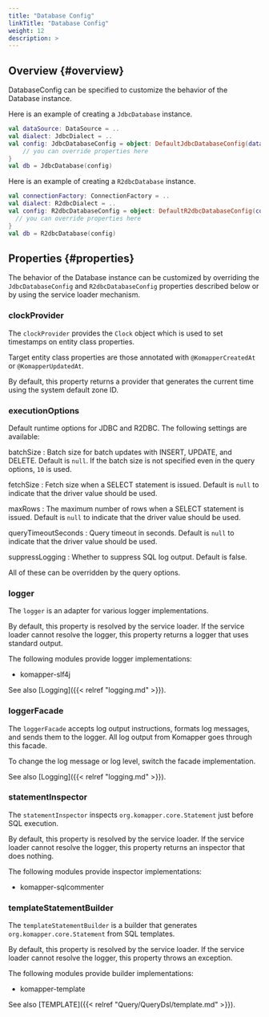 ```yaml
---
title: "Database Config"
linkTitle: "Database Config"
weight: 12
description: >
---
```


## Overview {#overview}

DatabaseConfig can be specified to customize the behavior of the Database instance.

Here is an example of creating a `JdbcDatabase` instance.

```kotlin
val dataSource: DataSource = ..
val dialect: JdbcDialect = ..
val config: JdbcDatabaseConfig = object: DefaultJdbcDatabaseConfig(dataSource, dialect) {
    // you can override properties here
}
val db = JdbcDatabase(config)
```

Here is an example of creating a `R2dbcDatabase` instance.

```kotlin
val connectionFactory: ConnectionFactory = ..
val dialect: R2dbcDialect = ..
val config: R2dbcDatabaseConfig = object: DefaultR2dbcDatabaseConfig(connectionFactory, dialect) {
  // you can override properties here
}
val db = R2dbcDatabase(config)
```

## Properties {#properties}

The behavior of the Database instance can be customized by overriding
the `JdbcDatabaseConfig` and `R2dbcDatabaseConfig` properties described below
or by using the service loader mechanism.

### clockProvider

The `clockProvider` provides the `Clock` object which is used to set timestamps on entity class properties.

Target entity class properties are those annotated with `@KomapperCreatedAt` or `@KomapperUpdatedAt`.

By default, this property returns a provider that generates the current time using the system default zone ID.

### executionOptions

Default runtime options for JDBC and R2DBC.
The following settings are available:

batchSize
: Batch size for batch updates with INSERT, UPDATE, and DELETE.
Default is `null`.
If the batch size is not specified even in the query options, `10` is used.

fetchSize
: Fetch size when a SELECT statement is issued.
Default is `null` to indicate that the driver value should be used.

maxRows
: The maximum number of rows when a SELECT statement is issued.
Default is `null` to indicate that the driver value should be used.

queryTimeoutSeconds
: Query timeout in seconds. 
Default is `null` to indicate that the driver value should be used.

suppressLogging
: Whether to suppress SQL log output.
Default is false.

All of these can be overridden by the query options.

### logger

The `logger` is an adapter for various logger implementations. 

By default, this property is resolved by the service loader.
If the service loader cannot resolve the logger, this property returns a logger that uses standard output.

The following modules provide logger implementations:

- komapper-slf4j

See also [Logging]({{< relref "logging.md" >}}).

### loggerFacade

The `loggerFacade` accepts log output instructions, formats log messages, and sends them to the logger.
All log output from Komapper goes through this facade.

To change the log message or log level, switch the facade implementation.

See also [Logging]({{< relref "logging.md" >}}).

### statementInspector

The `statementInspector` inspects `org.komapper.core.Statement` just before SQL execution.

By default, this property is resolved by the service loader.
If the service loader cannot resolve the logger, this property returns an inspector that does nothing.

The following modules provide inspector implementations:

- komapper-sqlcommenter

### templateStatementBuilder

The `templateStatementBuilder` is a builder that generates `org.komapper.core.Statement` from SQL templates.

By default, this property is resolved by the service loader.
If the service loader cannot resolve the logger, this property throws an exception.

The following modules provide builder implementations:

- komapper-template

See also [TEMPLATE]({{< relref "Query/QueryDsl/template.md" >}}).
